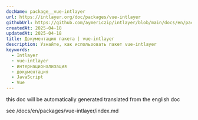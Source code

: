 ```yaml
---
docName: package__vue-intlayer
url: https://intlayer.org/doc/packages/vue-intlayer
githubUrl: https://github.com/aymericzip/intlayer/blob/main/docs/en/packages/vue-intlayer/index.md
createdAt: 2025-04-18
updatedAt: 2025-04-18
title: Документация пакета | vue-intlayer
description: Узнайте, как использовать пакет vue-intlayer
keywords:
  - Intlayer
  - vue-intlayer
  - интернационализация
  - документация
  - JavaScript
  - Vue
---
```


this doc will be automatically generated translated from the english doc

see /docs/en/packages/vue-intlayer/index.md
